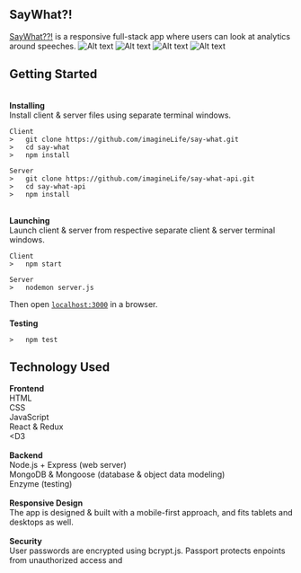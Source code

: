 ## SayWhat?!
<a href="say-what.netlify.com">SayWhat??!</a> is a responsive full-stack app where users can look at analytics around speeches.
![Alt text](imgs/image1.jpg?raw=true "Starting Out")
![Alt text](imgs/image2.jpg?raw=true "Search Results Preview 1")
![Alt text](searchResults.jpg?raw=true "Search Results Preview 2")
![Alt text](previewingMacros.jpg?raw=true "Previewing Macros")

## Getting Started
</br>**Installing**</br>
Install client & server files using separate terminal windows.
```
Client
>   git clone https://github.com/imagineLife/say-what.git
>   cd say-what
>   npm install

Server
>   git clone https://github.com/imagineLife/say-what-api.git
>   cd say-what-api
>   npm install
```
<br />**Launching**<br />
Launch client & server from respective separate client & server terminal windows.
```
Client
>   npm start

Server
>   nodemon server.js
```
Then open [`localhost:3000`](http://localhost:3000) in a browser.<br />
<br />**Testing**<br />
```
>   npm test
```


## Technology Used
**Frontend**<br />
HTML<br />
CSS<br />
JavaScript<br />
React & Redux<br />
<D3 <br/>
<br/>
**Backend**<br />
Node.js + Express (web server)<br />
MongoDB & Mongoose (database & object data modeling)<br />
Enzyme (testing)<br />
<br />
**Responsive Design**<br />
The app is designed & built with a mobile-first approach,
and fits tablets and desktops as well.<br />
<br />
**Security**<br />
User passwords are encrypted using bcrypt.js.
Passport protects enpoints from unauthorized access and  







